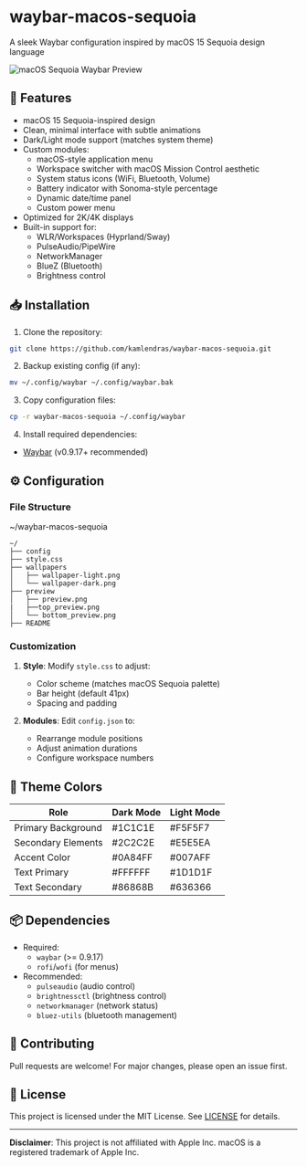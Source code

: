# waybar-macos-sequoia

A sleek Waybar configuration inspired by macOS 15 Sequoia design language

![macOS Sequoia Waybar Preview](/preview/preview.png)

## 🚀 Features

- macOS 15 Sequoia-inspired design
- Clean, minimal interface with subtle animations
- Dark/Light mode support (matches system theme)
- Custom modules:
  - macOS-style application menu
  - Workspace switcher with macOS Mission Control aesthetic
  - System status icons (WiFi, Bluetooth, Volume)
  - Battery indicator with Sonoma-style percentage
  - Dynamic date/time panel
  - Custom power menu
- Optimized for 2K/4K displays
- Built-in support for:
  - WLR/Workspaces (Hyprland/Sway)
  - PulseAudio/PipeWire
  - NetworkManager
  - BlueZ (Bluetooth)
  - Brightness control

## 📥 Installation

1. Clone the repository:

```bash
git clone https://github.com/kamlendras/waybar-macos-sequoia.git
```

2. Backup existing config (if any):

```bash
mv ~/.config/waybar ~/.config/waybar.bak
```

3. Copy configuration files:

```bash
cp -r waybar-macos-sequoia ~/.config/waybar
```

4. Install required dependencies:

- [Waybar](https://github.com/Alexays/Waybar) (v0.9.17+ recommended)

## ⚙️ Configuration

### File Structure

~/waybar-macos-sequoia

```text
~/
├── config
├── style.css
├── wallpapers
│   ├── wallpaper-light.png
│   └── wallpaper-dark.png
├── preview
│   ├── preview.png
|   ├──top_preview.png
│   └── bottom_preview.png
├── README

```

### Customization

1. **Style**: Modify `style.css` to adjust:

   - Color scheme (matches macOS Sequoia palette)
   - Bar height (default 41px)
   - Spacing and padding

2. **Modules**: Edit `config.json` to:
   - Rearrange module positions
   - Adjust animation durations
   - Configure workspace numbers

## 🌈 Theme Colors

| Role               | Dark Mode | Light Mode |
| ------------------ | --------- | ---------- |
| Primary Background | #1C1C1E   | #F5F5F7    |
| Secondary Elements | #2C2C2E   | #E5E5EA    |
| Accent Color       | #0A84FF   | #007AFF    |
| Text Primary       | #FFFFFF   | #1D1D1F    |
| Text Secondary     | #86868B   | #636366    |

## 📦 Dependencies

- Required:
  - `waybar` (>= 0.9.17)
  - `rofi`/`wofi` (for menus)
- Recommended:
  - `pulseaudio` (audio control)
  - `brightnessctl` (brightness control)
  - `networkmanager` (network status)
  - `bluez-utils` (bluetooth management)

## 🤝 Contributing

Pull requests are welcome! For major changes, please open an issue first.

## 📄 License

This project is licensed under the MIT License. See [LICENSE](LICENSE) for details.

---

**Disclaimer**: This project is not affiliated with Apple Inc. macOS is a registered trademark of Apple Inc.
